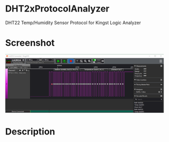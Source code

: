 # DHT2xProtocolAnalyzer
DHT22 Temp/Humidity Sensor Protocol for Kingst Logic Analyzer
# Screenshot
![Overview Screenshot](/images/Screenshot1.png)
# Description
